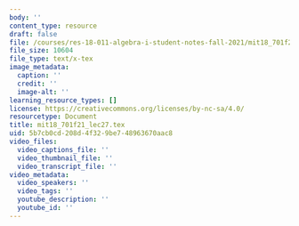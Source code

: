 ```yaml
---
body: ''
content_type: resource
draft: false
file: /courses/res-18-011-algebra-i-student-notes-fall-2021/mit18_701f21_lec27.tex
file_size: 10604
file_type: text/x-tex
image_metadata:
  caption: ''
  credit: ''
  image-alt: ''
learning_resource_types: []
license: https://creativecommons.org/licenses/by-nc-sa/4.0/
resourcetype: Document
title: mit18_701f21_lec27.tex
uid: 5b7cb0cd-208d-4f32-9be7-48963670aac8
video_files:
  video_captions_file: ''
  video_thumbnail_file: ''
  video_transcript_file: ''
video_metadata:
  video_speakers: ''
  video_tags: ''
  youtube_description: ''
  youtube_id: ''
---
```

